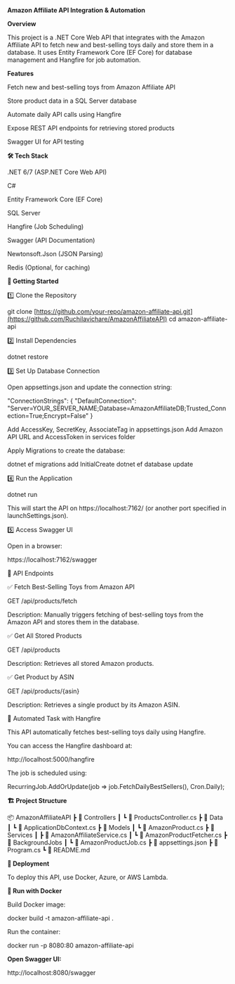 **Amazon Affiliate API Integration & Automation**

**Overview**

This project is a .NET Core Web API that integrates with the Amazon Affiliate API to fetch new and best-selling toys daily and store them in a database. It uses Entity Framework Core (EF Core) for database management and Hangfire for job automation.

**Features**

Fetch new and best-selling toys from Amazon Affiliate API

Store product data in a SQL Server database

Automate daily API calls using Hangfire

Expose REST API endpoints for retrieving stored products

Swagger UI for API testing

**🛠️ Tech Stack**

.NET 6/7 (ASP.NET Core Web API)

C#

Entity Framework Core (EF Core)

SQL Server

Hangfire (Job Scheduling)

Swagger (API Documentation)

Newtonsoft.Json (JSON Parsing)

Redis (Optional, for caching)

**🚀 Getting Started**

1️⃣ Clone the Repository

git clone [https://github.com/your-repo/amazon-affiliate-api.git](https://github.com/Ruchilavichare/AmazonAffiliateAPI)
cd amazon-affiliate-api

2️⃣ Install Dependencies

dotnet restore

3️⃣ Set Up Database Connection

Open appsettings.json and update the connection string:

"ConnectionStrings": {
    "DefaultConnection": "Server=YOUR_SERVER_NAME;Database=AmazonAffiliateDB;Trusted_Connection=True;Encrypt=False"
}

Add AccessKey, SecretKey, AssociateTag in appsettings.json
Add Amazon API URL and AccessToken in services folder

Apply Migrations to create the database:

dotnet ef migrations add InitialCreate
dotnet ef database update

4️⃣ Run the Application

dotnet run

This will start the API on https://localhost:7162/ (or another port specified in launchSettings.json).

5️⃣ Access Swagger UI

Open in a browser:

https://localhost:7162/swagger

📌 API Endpoints

✅ Fetch Best-Selling Toys from Amazon API

GET /api/products/fetch

Description: Manually triggers fetching of best-selling toys from the Amazon API and stores them in the database.

✅ Get All Stored Products

GET /api/products

Description: Retrieves all stored Amazon products.

✅ Get Product by ASIN

GET /api/products/{asin}

Description: Retrieves a single product by its Amazon ASIN.

🔄 Automated Task with Hangfire

This API automatically fetches best-selling toys daily using Hangfire.

You can access the Hangfire dashboard at:

http://localhost:5000/hangfire

The job is scheduled using:

RecurringJob.AddOrUpdate<AmazonProductFetcher>(job => job.FetchDailyBestSellers(), Cron.Daily);

**🏗️ Project Structure**

📦 AmazonAffiliateAPI
 ┣ 📂 Controllers
 ┃ ┗ 📜 ProductsController.cs
 ┣ 📂 Data
 ┃ ┗ 📜 ApplicationDbContext.cs
 ┣ 📂 Models
 ┃ ┗ 📜 AmazonProduct.cs
 ┣ 📂 Services
 ┃ ┣ 📜 AmazonAffiliateService.cs
 ┃ ┗ 📜 AmazonProductFetcher.cs
 ┣ 📂 BackgroundJobs
 ┃ ┗ 📜 AmazonProductJob.cs
 ┣ 📜 appsettings.json
 ┣ 📜 Program.cs
 ┗ 📜 README.md

**📌 Deployment**

To deploy this API, use Docker, Azure, or AWS Lambda.

**🐳 Run with Docker**

Build Docker image:

docker build -t amazon-affiliate-api .

Run the container:

docker run -p 8080:80 amazon-affiliate-api

**Open Swagger UI:**

http://localhost:8080/swagger
